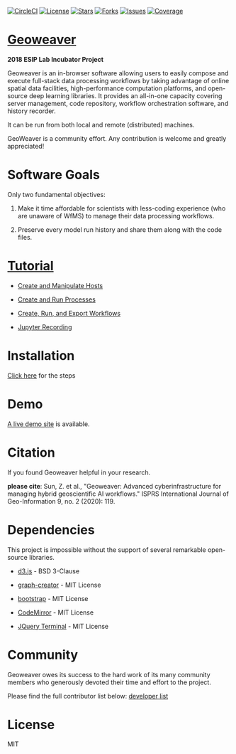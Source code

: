 
[![CircleCI](https://circleci.com/gh/ZihengSun/Geoweaver/tree/master.svg?style=svg)](https://circleci.com/gh/ZihengSun/Geoweaver/tree/master) [![License](https://img.shields.io/github/license/ESIPFed/Geoweaver.svg)](https://github.com/ESIPFed/Geoweaver/blob/master/LICENSE) [![Stars](https://img.shields.io/github/stars/ESIPFed/Geoweaver.svg)](https://github.com/ESIPFed/Geoweaver/stargazers) [![Forks](https://img.shields.io/github/forks/ESIPFed/Geoweaver.svg)](https://github.com/ESIPFed/Geoweaver/network/members) [![Issues](https://img.shields.io/github/issues/ESIPFed/Geoweaver.svg)](https://github.com/ESIPFed/Geoweaver/issues) [![Coverage](https://img.shields.io/badge/coverage-100%25-success.svg)](https://codecov.io/)
 

# [Geoweaver](https://esipfed.github.io/Geoweaver/)

**2018 ESIP Lab Incubator Project**

Geoweaver is an in-browser software allowing users to easily compose and execute full-stack data processing workflows by taking advantage of online spatial data facilities, high-performance computation platforms, and open-source deep learning libraries. It provides an all-in-one capacity covering server management, code repository, workflow orchestration software, and history recorder.

It can be run from both local and remote (distributed) machines.

GeoWeaver is a community effort. Any contribution is welcome and greatly appreciated!

# Software Goals

Only two fundamental objectives:

1. Make it time affordable for scientists with less-coding experience (who are unaware of WfMS) to manage their data processing workflows.

2. Preserve every model run history and share them along with the code files.

# [Tutorial](https://zihengsun.github.io/Geoweaver/)

* [Create and Manipulate Hosts](host.md)

* [Create and Run Processes](process.md)

* [Create, Run, and Export Workflows](workflow.md)

* [Jupyter Recording](https://andrewmagill.github.io/#/)

# Installation
[Click here](install.md) for the steps 

# Demo
[A live demo site](https://geobrain.csiss.gmu.edu/Geoweaver) is available.

# Citation
 If you found Geoweaver helpful in your research.

**please cite**: Sun, Z. et al., "Geoweaver: Advanced cyberinfrastructure for managing hybrid geoscientific AI workflows." ISPRS International Journal of Geo-Information 9, no. 2 (2020): 119.

# Dependencies

This project is impossible without the support of several remarkable open-source libraries.

* [d3.js](https://github.com/d3/d3) - BSD 3-Clause

* [graph-creator](https://github.com/cjrd/directed-graph-creator) - MIT License

* [bootstrap](https://github.com/twbs/bootstrap) - MIT License

* [CodeMirror](https://github.com/codemirror/CodeMirror) - MIT License

* [JQuery Terminal](https://github.com/jcubic/jquery.terminal) - MIT License

# Community

Geoweaver owes  its  success to the  hard  work  of  its many community members who  generously  devoted their time and effort to the project.

Please find the full contributor list below: 
[developer list](https://github.com/ESIPFed/Geoweaver/graphs/contributors)

# License 
MIT